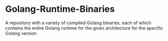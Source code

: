 # Golang-Runtime-Binaries
A repository with a variety of compiled Golang binaries, each of which contains the entire Golang runtime for the given architecture for the specific Golang version
